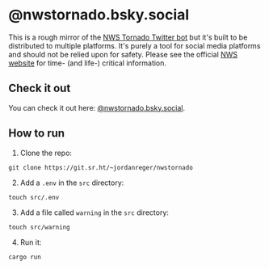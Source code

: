 # @nwstornado.bsky.social
This is a rough mirror of the [NWS Tornado Twitter bot](https://twitter.com/nwstornado) but it's built to be distributed to multiple platforms. It's purely a tool for social media platforms and should not be relied upon for safety. Please see the official [NWS website](https://weather.gov) for time- (and life-) critical information.

## Check it out
You can check it out here: [@nwstornado.bsky.social](https://bsky.app/profile/nwstornado.bsky.social).

## How to run
1. Clone the repo:
```
git clone https://git.sr.ht/~jordanreger/nwstornado
```

2. Add a `.env` in the `src` directory:
```
touch src/.env
```

3. Add a file called `warning` in the `src` directory:
```
touch src/warning
```

4. Run it:
```
cargo run
```
